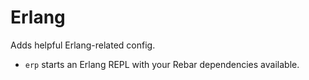 # Erlang

Adds helpful Erlang-related config.

- `erp` starts an Erlang REPL with your Rebar dependencies available.

